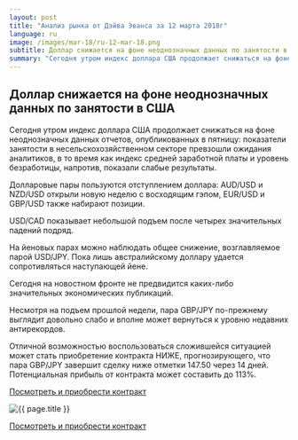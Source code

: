 ```yaml
---
layout: post
title: "Анализ рынка от Дэйва Эванса за 12 марта 2018г"
language: ru
image: /images/mar-18/ru-12-mar-18.png
subtitle: Доллар снижается на фоне неоднозначных данных по занятости в США
summary: "Сегодня утром индекс доллара США продолжает снижаться на фоне неоднозначных данных отчетов, опубликованных в пятницу: показатели занятости в несельскохозяйственном секторе превзошли ожидания аналитиков, в то время как индекс средней заработной платы и уровень безработицы, напротив, показали слабые результаты"
---
```

##  Доллар снижается на фоне неоднозначных данных по занятости в США

Сегодня утром индекс доллара США продолжает снижаться на фоне неоднозначных данных отчетов, опубликованных в пятницу: показатели занятости в несельскохозяйственном секторе превзошли ожидания аналитиков, в то время как индекс средней заработной платы и уровень безработицы, напротив, показали слабые результаты.

Долларовые пары пользуются отступлением доллара: AUD/USD и NZD/USD открыли новую неделю с восходящим гэпом, EUR/USD и GBP/USD также набирают позиции.

USD/CAD показывает небольшой подъем после четырех значительных падений подряд.

На йеновых парах можно наблюдать общее снижение, возглавляемое парой USD/JPY. Пока лишь австралийскому доллару удается сопротивляться наступающей йене.
 
 
Сегодня на новостном фронте не предвидится каких-либо значительных экономических публикаций.
 
 
Несмотря на подъем прошлой недели, пара GBP/JPY по-прежнему выглядит довольно слабо и вполне может вернуться к уровню недавних антирекордов.

Отличной возможностью воспользоваться сложившейся ситуацией может стать приобретение контракта НИЖЕ, прогнозирующего, что пара GBP/JPY завершит сделку ниже отметки 147.50 через 14 дней. Потенциальная прибыль от контракта может составить до 113%.

<a href="http://record.binary.com/_bivVDfg8lHux76XffYA0JmNd7ZgqdRLk/1/market=forex&underlying=frxGBPJPY&formname=higherlower&duration_amount=14&duration_units=d&amount=10&amount_type=payout&expiry_type=duration&barrier=147.50&s=1&t=AGAo0wZxiuWVUSIZnKLQvZ0co5lt24DG" target="_blank">Посмотреть и приобрести контракт</a>

<img src="{{ site.url }}/images/mar-18/ru-12-mar-18.png" alt="{{ page.title }}"  title="{{ page.title }}">

<a href="%LINK%%?https://www.binary.com/d/trade.cgi?market=forex&underlying=frxGBPJPY&formname=higherlower&duration_amount=14&duration_units=d&amount=10&amount_type=payout&expiry_type=duration&barrier=147.50&s=1&t=AGAo0wZxiuWVUSIZnKLQvZ0co5lt24DG" target="_blank">Посмотреть и приобрести контракт</a>
